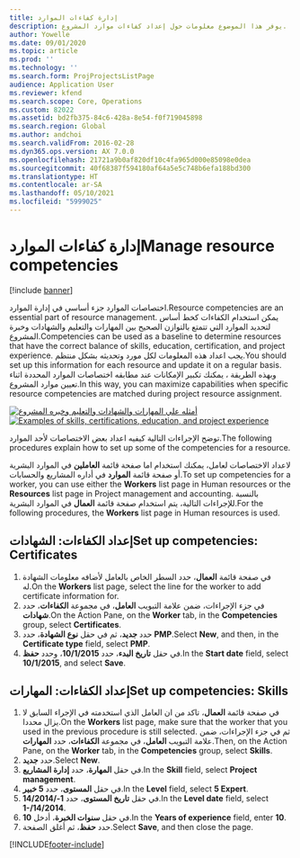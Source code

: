 ```yaml
---
title: إدارة كفاءات الموارد
description: يوفر هذا الموضوع معلومات حول إعداد كفاءات موارد المشروع.
author: Yowelle
ms.date: 09/01/2020
ms.topic: article
ms.prod: ''
ms.technology: ''
ms.search.form: ProjProjectsListPage
audience: Application User
ms.reviewer: kfend
ms.search.scope: Core, Operations
ms.custom: 82022
ms.assetid: bd2fb375-84c6-428a-8e54-f0f719045898
ms.search.region: Global
ms.author: andchoi
ms.search.validFrom: 2016-02-28
ms.dyn365.ops.version: AX 7.0.0
ms.openlocfilehash: 21721a9b0af820df10c4fa965d000e85098e0dea
ms.sourcegitcommit: 40f68387f594180af64a5e5c748b6efa188bd300
ms.translationtype: HT
ms.contentlocale: ar-SA
ms.lasthandoff: 05/10/2021
ms.locfileid: "5999025"
---
```

# <a name="manage-resource-competencies"></a><span data-ttu-id="a81d6-103">إدارة كفاءات الموارد</span><span class="sxs-lookup"><span data-stu-id="a81d6-103">Manage resource competencies</span></span>

[!include [banner](../includes/banner.md)]

<span data-ttu-id="a81d6-104">اختصاصات الموارد جزء أساسي في إدارة الموارد.</span><span class="sxs-lookup"><span data-stu-id="a81d6-104">Resource competencies are an essential part of resource management.</span></span> <span data-ttu-id="a81d6-105">يمكن استخدام الكفاءات كخط أساس لتحديد الموارد التي تتمتع بالتوازن الصحيح بين المهارات والتعليم والشهادات وخبرة المشروع.</span><span class="sxs-lookup"><span data-stu-id="a81d6-105">Competencies can be used as a baseline to determine resources that have the correct balance of skills, education, certification, and project experience.</span></span> <span data-ttu-id="a81d6-106">يجب اعداد هذه المعلومات لكل مورد وتحديثه بشكل منتظم.</span><span class="sxs-lookup"><span data-stu-id="a81d6-106">You should set up this information for each resource and update it on a regular basis.</span></span> <span data-ttu-id="a81d6-107">وبهذه الطريقة ، يمكنك تكبير الإمكانات عند مطابقه اختصاصات الموارد المحددة اثناء تعيين موارد المشروع.</span><span class="sxs-lookup"><span data-stu-id="a81d6-107">In this way, you can maximize capabilities when specific resource competencies are matched during project resource assignment.</span></span>

<span data-ttu-id="a81d6-108">[![أمثله علي المهارات والشهادات والتعليم وخبره المشروع](./media/projectresourcing06-1024x383.jpg)](./media/projectresourcing06.jpg)</span><span class="sxs-lookup"><span data-stu-id="a81d6-108">[![Examples of skills, certifications, education, and project experience](./media/projectresourcing06-1024x383.jpg)](./media/projectresourcing06.jpg)</span></span>

<span data-ttu-id="a81d6-109">توضح الإجراءات التالية كيفيه اعداد بعض الاختصاصات لأحد الموارد.</span><span class="sxs-lookup"><span data-stu-id="a81d6-109">The following procedures explain how to set up some of the competencies for a resource.</span></span>

<span data-ttu-id="a81d6-110">لاعداد الاختصاصات لعامل، يمكنك استخدام اما صفحة قائمة **العاملين** في الموارد البشرية أو صفحة قائمة **الموارد** في أداره المشاريع والحسابات.</span><span class="sxs-lookup"><span data-stu-id="a81d6-110">To set up competencies for a worker, you can use either the **Workers** list page in Human resources or the **Resources** list page in Project management and accounting.</span></span> <span data-ttu-id="a81d6-111">بالنسبة للإجراءات التالية، يتم استخدام صفحة قائمة **العمال** في الموارد البشرية.</span><span class="sxs-lookup"><span data-stu-id="a81d6-111">For the following procedures, the **Workers** list page in Human resources is used.</span></span>

## <a name="set-up-competencies-certificates"></a><span data-ttu-id="a81d6-112">إعداد الكفاءات: الشهادات</span><span class="sxs-lookup"><span data-stu-id="a81d6-112">Set up competencies: Certificates</span></span>

1. <span data-ttu-id="a81d6-113">في صفحة قائمة **العمال**، حدد السطر الخاص بالعامل لأضافه معلومات الشهادة له.</span><span class="sxs-lookup"><span data-stu-id="a81d6-113">On the **Workers** list page, select the line for the worker to add certificate information for.</span></span>
2. <span data-ttu-id="a81d6-114">في جزء الإجراءات، ضمن علامة التبويب **العامل**، في مجموعة **الكفاءات**، حدد **شهادات**.</span><span class="sxs-lookup"><span data-stu-id="a81d6-114">On the Action Pane, on the **Worker** tab, in the **Competencies** group, select **Certificates**.</span></span>
3. <span data-ttu-id="a81d6-115">حدد **جديد**، ثم في حقل **نوع الشهادة**، حدد **PMP**.</span><span class="sxs-lookup"><span data-stu-id="a81d6-115">Select **New**, and then, in the **Certificate type** field, select **PMP**.</span></span>
4. <span data-ttu-id="a81d6-116">في حقل **تاريخ البدء**، حدد **10/1/2015**، وحدد **حفظ**.</span><span class="sxs-lookup"><span data-stu-id="a81d6-116">In the **Start date** field, select **10/1/2015**, and select **Save**.</span></span>

## <a name="set-up-competencies-skills"></a><span data-ttu-id="a81d6-117">إعداد الكفاءات: المهارات</span><span class="sxs-lookup"><span data-stu-id="a81d6-117">Set up competencies: Skills</span></span>

1. <span data-ttu-id="a81d6-118">في صفحة قائمة **العمال**، تاكد من ان العامل الذي استخدمته في الإجراء السابق لا يزال محددا.</span><span class="sxs-lookup"><span data-stu-id="a81d6-118">On the **Workers** list page, make sure that the worker that you used in the previous procedure is still selected.</span></span> <span data-ttu-id="a81d6-119">ثم في جزء الإجراءات، ضمن علامة التبويب **العامل**، في مجموعة **الكفاءات**، حدد **المهارات**.</span><span class="sxs-lookup"><span data-stu-id="a81d6-119">Then, on the Action Pane, on the **Worker** tab, in the **Competencies** group, select **Skills**.</span></span>
2. <span data-ttu-id="a81d6-120">حدد **جديد**.</span><span class="sxs-lookup"><span data-stu-id="a81d6-120">Select **New**.</span></span>
3. <span data-ttu-id="a81d6-121">في حقل **المهارة**، حدد **إدارة المشاريع**.</span><span class="sxs-lookup"><span data-stu-id="a81d6-121">In the **Skill** field, select **Project management**.</span></span>
4. <span data-ttu-id="a81d6-122">في حقل **المستوى**، حدد **5 خبير**.</span><span class="sxs-lookup"><span data-stu-id="a81d6-122">In the **Level** field, select **5 Expert**.</span></span>
5. <span data-ttu-id="a81d6-123">في حقل **تاريخ المستوى**، حدد **1-/14/2014**.</span><span class="sxs-lookup"><span data-stu-id="a81d6-123">In the **Level date** field, select **1-/14/2014**.</span></span>
6. <span data-ttu-id="a81d6-124">في حقل **سنوات الخبرة**، أدخل **10**.</span><span class="sxs-lookup"><span data-stu-id="a81d6-124">In the **Years of experience** field, enter **10**.</span></span>
7. <span data-ttu-id="a81d6-125">حدد **حفظ**، ثم أغلق الصفحة.</span><span class="sxs-lookup"><span data-stu-id="a81d6-125">Select **Save**, and then close the page.</span></span>


[!INCLUDE[footer-include](../includes/footer-banner.md)]